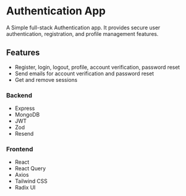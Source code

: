 # Authentication App

A Simple full-stack Authentication app. It provides secure user authentication, registration, and profile management features.

## Features

- Register, login, logout, profile, account verification, password reset
- Send emails for account verification and password reset
- Get and remove sessions

### Backend

- Express
- MongoDB
- JWT
- Zod
- Resend

### Frontend

- React
- React Query
- Axios
- Tailwind CSS
- Radix UI
